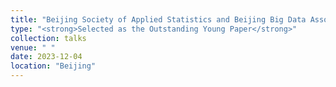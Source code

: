 ```yaml
---
title: "Beijing Society of Applied Statistics and Beijing Big Data Association 2023 Academic Symposium"
type: "<strong>Selected as the Outstanding Young Paper</strong>"
collection: talks
venue: " "
date: 2023-12-04
location: "Beijing"
---
```

